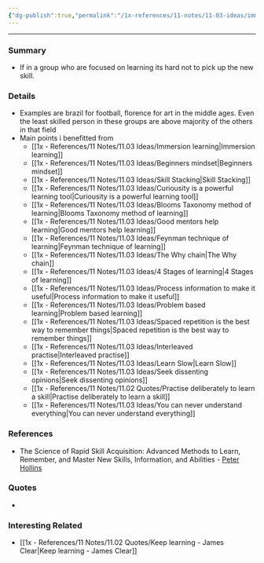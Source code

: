 ```yaml
---
{"dg-publish":true,"permalink":"/1x-references/11-notes/11-03-ideas/immersion-learning/","title":"Immersion learning","created":"2024-02-14T20:18:29.407+03:00","updated":"2024-06-20T12:08:34.022+03:00"}
---
```


---

### Summary
- If in a group who are focused on learning its hard not to pick up the new skill.

### Details
- Examples are brazil for football, florence for art in the middle ages. Even the least skilled person in these groups are above majority of the others in that field
- Main points i benefitted from
	- [[1x - References/11 Notes/11.03 Ideas/Immersion learning\|Immersion learning]]
	- [[1x - References/11 Notes/11.03 Ideas/Beginners mindset\|Beginners mindset]]
	- [[1x - References/11 Notes/11.03 Ideas/Skill Stacking\|Skill Stacking]]
	- [[1x - References/11 Notes/11.03 Ideas/Curiousity is a powerful learning tool\|Curiousity is a powerful learning tool]]
	- [[1x - References/11 Notes/11.03 Ideas/Blooms Taxonomy method of learning\|Blooms Taxonomy method of learning]]
	- [[1x - References/11 Notes/11.03 Ideas/Good mentors help learning\|Good mentors help learning]]
	- [[1x - References/11 Notes/11.03 Ideas/Feynman technique of learning\|Feynman technique of learning]]
	- [[1x - References/11 Notes/11.03 Ideas/The Why chain\|The Why chain]]
	- [[1x - References/11 Notes/11.03 Ideas/4 Stages of learning\|4 Stages of learning]]
	- [[1x - References/11 Notes/11.03 Ideas/Process information to make it useful\|Process information to make it useful]]
	- [[1x - References/11 Notes/11.03 Ideas/Problem based learning\|Problem based learning]]
	- [[1x - References/11 Notes/11.03 Ideas/Spaced repetition is the best way to remember things\|Spaced repetition is the best way to remember things]]
	- [[1x - References/11 Notes/11.03 Ideas/Interleaved practise\|Interleaved practise]]
	- [[1x - References/11 Notes/11.03 Ideas/Learn Slow\|Learn Slow]]
	- [[1x - References/11 Notes/11.03 Ideas/Seek dissenting opinions\|Seek dissenting opinions]]
	- [[1x - References/11 Notes/11.02 Quotes/Practise deliberately to learn a skill\|Practise deliberately to learn a skill]]
	- [[1x - References/11 Notes/11.03 Ideas/You can never understand everything\|You can never understand everything]]

### References
- The Science of Rapid Skill Acquisition: Advanced Methods to Learn, Remember, and Master New Skills, Information, and Abilities - [Peter Hollins](https://www.goodreads.com/author/show/16593818.Peter_Hollins)

### Quotes
-

### Interesting Related
- [[1x - References/11 Notes/11.02 Quotes/Keep learning - James Clear\|Keep learning - James Clear]]
